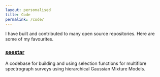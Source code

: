 ```yaml
---
layout: personalised
title: Code
permalink: /code/
---
```


I have built and contributed to many open source repositories. Here are some of my favourites.

### [seestar](https://github.com/aeverall/seestar)

A codebase for building and using selection functions for multifibre spectrograph surveys using hierarchical Gaussian Mixture Models.
